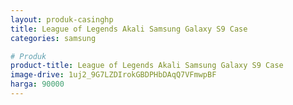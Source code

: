 ```yaml
---
layout: produk-casinghp
title: League of Legends Akali Samsung Galaxy S9 Case
categories: samsung

# Produk
product-title: League of Legends Akali Samsung Galaxy S9 Case
image-drive: 1uj2_9G7LZDIrokGBDPHbDAqQ7VFmwpBF
harga: 90000
---
```

